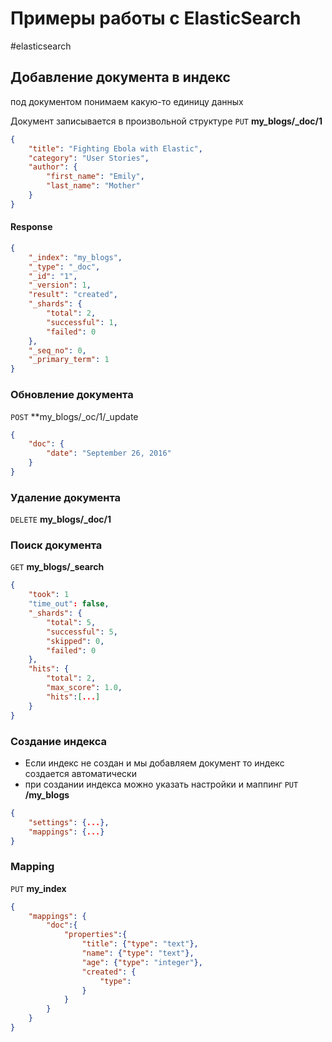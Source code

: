 # Примеры работы с ElasticSearch
#elasticsearch
## Добавление документа в индекс
под документом понимаем какую-то единицу данных

Документ записывается в произвольной структуре
`PUT` **my_blogs/_doc/1**
```json
{
	"title": "Fighting Ebola with Elastic",
	"category": "User Stories",
	"author": {
		"first_name": "Emily",
		"last_name": "Mother"
	}
}
```

#### Response
```json
{
	"_index": "my_blogs",
	"_type": "_doc",
	"_id": "1",
	"_version": 1,
	"result": "created",
	"_shards": {
		"total": 2,
		"successful": 1,
		"failed": 0
	},
	"_seq_no": 0,
	"_primary_term": 1
}
```

### Обновление документа

`POST` **my_blogs/_oc/1/_update
```json
{
	"doc": {
		"date": "September 26, 2016"
	}
}
```

### Удаление документа

`DELETE` **my_blogs/_doc/1**

### Поиск документа

`GET` **my_blogs/_search**
```json
{
	"took": 1
	"time_out": false,
	"_shards": {
		"total": 5,
		"successful": 5,
		"skipped": 0,
		"failed": 0
	},
	"hits": {
		"total": 2,
		"max_score": 1.0,
		"hits":[...]
	}
}
```

### Создание индекса
- Если индекс не создан и мы добавляем документ то индекс создается автоматически
- при создании индекса можно указать настройки и маппинг
`PUT` **/my_blogs**
```json
{
	"settings": {...},
	"mappings": {...}
}
```

### Mapping
`PUT` **my_index**
```json
{
	"mappings": {
		"doc":{
			"properties":{
				"title": {"type": "text"},
				"name": {"type": "text"},
				"age": {"type": "integer"},
				"created": {
					"type": 
				}
			}	
		}
	}
}
```